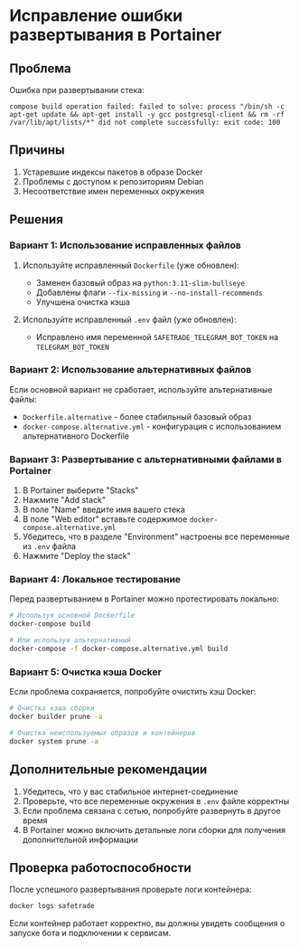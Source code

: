 # Исправление ошибки развертывания в Portainer

## Проблема
Ошибка при развертывании стека:
```
compose build operation failed: failed to solve: process "/bin/sh -c apt-get update && apt-get install -y gcc postgresql-client && rm -rf /var/lib/apt/lists/*" did not complete successfully: exit code: 100
```

## Причины
1. Устаревшие индексы пакетов в образе Docker
2. Проблемы с доступом к репозиториям Debian
3. Несоответствие имен переменных окружения

## Решения

### Вариант 1: Использование исправленных файлов

1. Используйте исправленный `Dockerfile` (уже обновлен):
   - Заменен базовый образ на `python:3.11-slim-bullseye`
   - Добавлены флаги `--fix-missing` и `--no-install-recommends`
   - Улучшена очистка кэша

2. Используйте исправленный `.env` файл (уже обновлен):
   - Исправлено имя переменной `SAFETRADE_TELEGRAM_BOT_TOKEN` на `TELEGRAM_BOT_TOKEN`

### Вариант 2: Использование альтернативных файлов

Если основной вариант не сработает, используйте альтернативные файлы:
- `Dockerfile.alternative` - более стабильный базовый образ
- `docker-compose.alternative.yml` - конфигурация с использованием альтернативного Dockerfile

### Вариант 3: Развертывание с альтернативными файлами в Portainer

1. В Portainer выберите "Stacks"
2. Нажмите "Add stack"
3. В поле "Name" введите имя вашего стека
4. В поле "Web editor" вставьте содержимое `docker-compose.alternative.yml`
5. Убедитесь, что в разделе "Environment" настроены все переменные из `.env` файла
6. Нажмите "Deploy the stack"

### Вариант 4: Локальное тестирование

Перед развертыванием в Portainer можно протестировать локально:

```bash
# Используя основной Dockerfile
docker-compose build

# Или используя альтернативный
docker-compose -f docker-compose.alternative.yml build
```

### Вариант 5: Очистка кэша Docker

Если проблема сохраняется, попробуйте очистить кэш Docker:

```bash
# Очистка кэша сборки
docker builder prune -a

# Очистка неиспользуемых образов и контейнеров
docker system prune -a
```

## Дополнительные рекомендации

1. Убедитесь, что у вас стабильное интернет-соединение
2. Проверьте, что все переменные окружения в `.env` файле корректны
3. Если проблема связана с сетью, попробуйте развернуть в другое время
4. В Portainer можно включить детальные логи сборки для получения дополнительной информации

## Проверка работоспособности

После успешного развертывания проверьте логи контейнера:

```bash
docker logs safetrade
```

Если контейнер работает корректно, вы должны увидеть сообщения о запуске бота и подключении к сервисам.